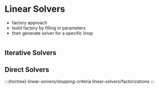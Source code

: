 # Linear Solvers

- factory approach
- build factory by filling in parameters
- then generate solver for a specific linop

```c++

```

## Iterative Solvers

## Direct Solvers


:::{toctree}
linear-solvers/stopping-criteria
linear-solvers/factorizations
:::